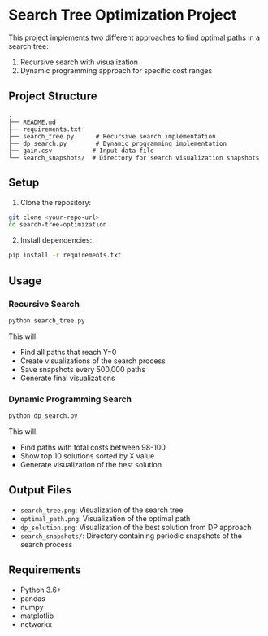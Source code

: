 # Search Tree Optimization Project

This project implements two different approaches to find optimal paths in a search tree:
1. Recursive search with visualization
2. Dynamic programming approach for specific cost ranges

## Project Structure
```
.
├── README.md
├── requirements.txt
├── search_tree.py      # Recursive search implementation
├── dp_search.py        # Dynamic programming implementation
├── gain.csv           # Input data file
└── search_snapshots/  # Directory for search visualization snapshots
```

## Setup
1. Clone the repository:
```bash
git clone <your-repo-url>
cd search-tree-optimization
```

2. Install dependencies:
```bash
pip install -r requirements.txt
```

## Usage

### Recursive Search
```bash
python search_tree.py
```
This will:
- Find all paths that reach Y=0
- Create visualizations of the search process
- Save snapshots every 500,000 paths
- Generate final visualizations

### Dynamic Programming Search
```bash
python dp_search.py
```
This will:
- Find paths with total costs between 98-100
- Show top 10 solutions sorted by X value
- Generate visualization of the best solution

## Output Files
- `search_tree.png`: Visualization of the search tree
- `optimal_path.png`: Visualization of the optimal path
- `dp_solution.png`: Visualization of the best solution from DP approach
- `search_snapshots/`: Directory containing periodic snapshots of the search process

## Requirements
- Python 3.6+
- pandas
- numpy
- matplotlib
- networkx 